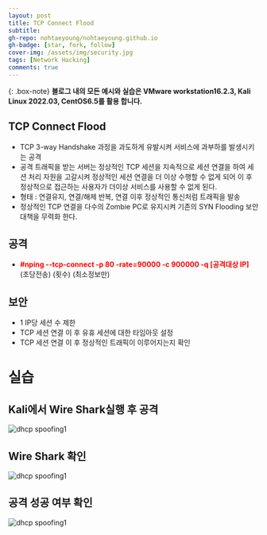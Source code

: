 ```yaml
---
layout: post
title: TCP Connect Flood
subtitle: 
gh-repo: nohtaeyoung/nohtaeyoung.github.io
gh-badge: [star, fork, follow]
cover-img: /assets/img/security.jpg
tags: [Network Hacking]
comments: true
---
```


{: .box-note}
<b>블로그 내의 모든 예시와 실습은 VMware workstation16.2.3, Kali Linux 2022.03, CentOS6.5를 활용 합니다.<br></b>

## TCP Connect Flood
- TCP 3-way Handshake 과정을 과도하게 유발시켜 서비스에 과부하를 발생시키는 공격
- 공격 트래픽을 받는 서버는 정상적인 TCP 세션을 지속적으로 세션 연결을 하여 세션 처리 자원을 고갈시켜 정상적인 세션 연결을 더 이상 수행할 수 없게 되어 이 후 정상적으로 접근하는 사용자가 더이상 서비스를 사용할 수 없게 된다.
- 형태 : 연결유지, 연결/해제 반복, 연결 이후 정상적인 통신처럼 트래픽을 발송
- 정상적인 TCP 연결을 다수의 Zombie PC로 유지시켜 기존의 SYN Flooding 보안 대책을 무력화 한다.

## 공격
- <b style="color:red">#nping --tcp-connect -p 80 -rate=90000 -c 900000 -q [공격대상 IP]</b>
                                                   (초당전송)    (횟수) (최소정보만)

## 보안
- 1 IP당 세션 수 제한
- TCP 세션 연결 이 후 유휴 세션에 대한 타임아웃 설정
- TCP 세션 연결 이 후 정상적인 트래픽이 이루어지는지 확인

# 실습

## Kali에서 Wire Shark실행 후 공격

![dhcp spoofing1](../assets/img/tcp_connect/tcp_connect1.png)

## Wire Shark 확인

![dhcp spoofing1](../assets/img/tcp_connect/tcp_connect3.png)

## 공격 성공 여부 확인

![dhcp spoofing1](../assets/img/tcp_connect/tcp_connect2.png)

